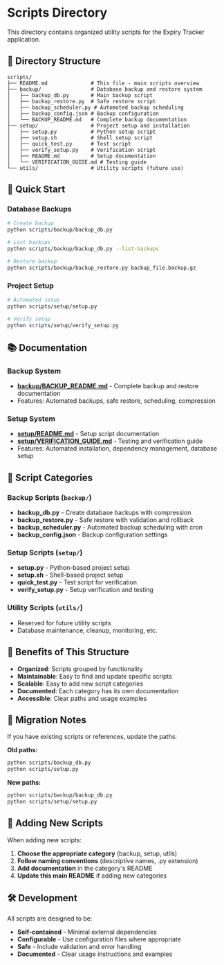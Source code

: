 # Scripts Directory

This directory contains organized utility scripts for the Expiry Tracker application.

## 📁 Directory Structure

```
scripts/
├── README.md              # This file - main scripts overview
├── backup/                # Database backup and restore system
│   ├── backup_db.py       # Main backup script
│   ├── backup_restore.py  # Safe restore script
│   ├── backup_scheduler.py # Automated backup scheduling
│   ├── backup_config.json # Backup configuration
│   └── BACKUP_README.md   # Complete backup documentation
├── setup/                 # Project setup and installation
│   ├── setup.py           # Python setup script
│   ├── setup.sh           # Shell setup script
│   ├── quick_test.py      # Test script
│   ├── verify_setup.py    # Verification script
│   ├── README.md          # Setup documentation
│   └── VERIFICATION_GUIDE.md # Testing guide
└── utils/                 # Utility scripts (future use)
```

## 🚀 Quick Start

### Database Backups
```bash
# Create backup
python scripts/backup/backup_db.py

# List backups
python scripts/backup/backup_db.py --list-backups

# Restore backup
python scripts/backup/backup_restore.py backup_file.backup.gz
```

### Project Setup
```bash
# Automated setup
python scripts/setup/setup.py

# Verify setup
python scripts/setup/verify_setup.py
```

## 📚 Documentation

### Backup System
- **[backup/BACKUP_README.md](backup/BACKUP_README.md)** - Complete backup and restore documentation
- Features: Automated backups, safe restore, scheduling, compression

### Setup System
- **[setup/README.md](setup/README.md)** - Setup script documentation
- **[setup/VERIFICATION_GUIDE.md](setup/VERIFICATION_GUIDE.md)** - Testing and verification guide
- Features: Automated installation, dependency management, database setup

## 🔧 Script Categories

### Backup Scripts (`backup/`)
- **backup_db.py** - Create database backups with compression
- **backup_restore.py** - Safe restore with validation and rollback
- **backup_scheduler.py** - Automated backup scheduling with cron
- **backup_config.json** - Backup configuration settings

### Setup Scripts (`setup/`)
- **setup.py** - Python-based project setup
- **setup.sh** - Shell-based project setup
- **quick_test.py** - Test script for verification
- **verify_setup.py** - Setup verification and testing

### Utility Scripts (`utils/`)
- Reserved for future utility scripts
- Database maintenance, cleanup, monitoring, etc.

## 🎯 Benefits of This Structure

- **Organized**: Scripts grouped by functionality
- **Maintainable**: Easy to find and update specific scripts
- **Scalable**: Easy to add new script categories
- **Documented**: Each category has its own documentation
- **Accessible**: Clear paths and usage examples

## 🔄 Migration Notes

If you have existing scripts or references, update the paths:

**Old paths:**
```bash
python scripts/backup_db.py
python scripts/setup.py
```

**New paths:**
```bash
python scripts/backup/backup_db.py
python scripts/setup/setup.py
```

## 📝 Adding New Scripts

When adding new scripts:

1. **Choose the appropriate category** (backup, setup, utils)
2. **Follow naming conventions** (descriptive names, .py extension)
3. **Add documentation** in the category's README
4. **Update this main README** if adding new categories

## 🛠️ Development

All scripts are designed to be:
- **Self-contained** - Minimal external dependencies
- **Configurable** - Use configuration files where appropriate
- **Safe** - Include validation and error handling
- **Documented** - Clear usage instructions and examples 